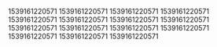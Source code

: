 1539161220571
1539161220571
1539161220571
1539161220571
1539161220571
1539161220571
1539161220571
1539161220571
1539161220571
1539161220571
1539161220571
1539161220571
1539161220571
1539161220571
1539161220571